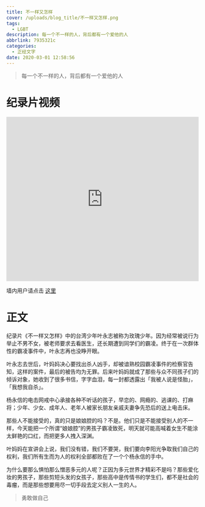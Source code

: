 ```yaml
---
title: 不一样又怎样
cover: /uploads/blog_title/不一样又怎样.png
tags:
  - LGBT
description: 每一个不一样的人，背后都有一个爱他的人
abbrlink: 7935321c
categories:
  - 正经文字
date: 2020-03-01 12:58:56
---
```


> 每一个不一样的人，背后都有一个爱他的人

# 纪录片视频

<iframe style="width: 640px; height: 430px; max-width: 100%" src="https://www.youtube.com/embed/V_M9ZId2QAY" frameborder="0" allow="accelerometer; autoplay; encrypted-media; gyroscope; picture-in-picture" allowfullscreen></iframe>

墙内用户请点击 [这里](https://www.bilibili.com/video/av31143991?p=2)

# 正文

纪录片《不一样又怎样》中的台湾少年叶永志被称为玫瑰少年。因为经常被说行为举止不男不女，被老师要求去看医生，还长期遭到同学们的霸凌。终于在一次群体性的霸凌事件中，叶永志再也没睁开眼。

叶永志去世后，叶妈妈决心要找出杀人凶手，却被谙熟校园霸凌事件的检察官告知，这样的案件，最后的被告均为无罪。后来叶妈妈就成了那些与众不同孩子们的倾诉对象，她收到了很多书信，字字血泪，每一封都透露出「我被人说是怪胎」，「我想我自杀」。

杨永信的电击网戒中心承接各种不听话的孩子，早恋的、网瘾的、逃课的、打麻将；少年、少女、成年人、老年人被家长朋友亲戚夫妻争先恐后的送上电击床。

那些人不能接受的，真的只是娘娘腔的吗？不是。他们只是不能接受别人的不一样，今天能把一个所谓“娘娘腔”的男孩子霸凌致死，明天就可能高喊着女生不能涂太鲜艳的口红，而把更多人拽入深渊。

叶妈妈在宣讲会上说，我们没有错，我们不要哭，我们要向李阳光争取我们自己的权利，我们所有生而为人的权利全部都败在了一个个杨永信的手中。

为什么要那么惧怕那么憎恶多元的人呢？正因为多元世界才精彩不是吗？那些爱化妆的男孩子，那些剪短头发的女孩子，那些高中是传情书的学生们，都不是社会的毒瘤，而是那些想要用尽一切手段去定义别人一生的人。

> 勇敢做自己
